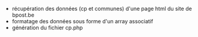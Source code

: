 
<ul>
<li>récupération des données (cp et communes) d'une page html du site de bpost.be
<li>formatage des données sous forme d'un array associatif
<li>génération du fichier cp.php 
</ul>
